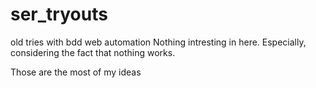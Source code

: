 # ser_tryouts
old tries with bdd web automation
Nothing intresting in here. Especially, considering the fact that nothing works.

Those are the most of my ideas